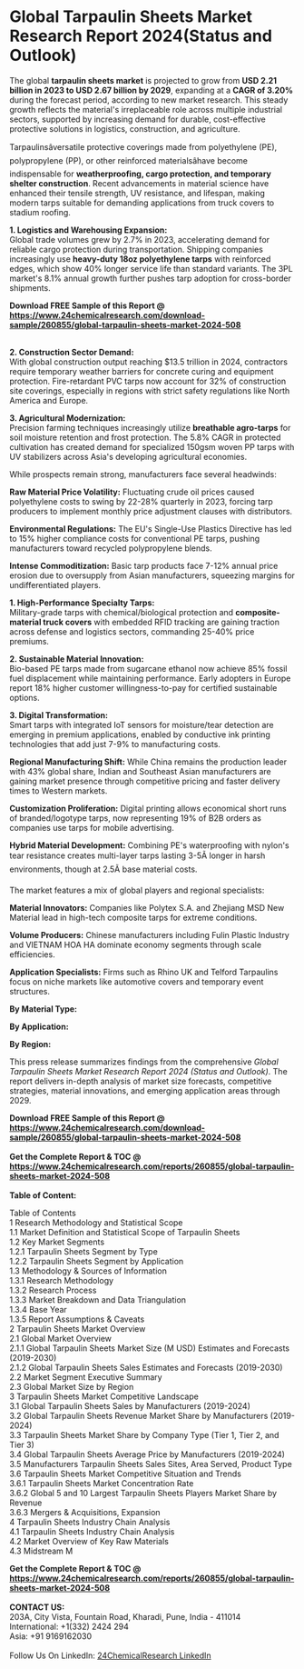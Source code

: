 <h1>Global Tarpaulin Sheets Market Research Report 2024(Status and Outlook)</h1><p>The global <strong>tarpaulin sheets market</strong> is projected to grow from <strong>USD 2.21 billion in 2023 to USD 2.67 billion by 2029</strong>, expanding at a <strong>CAGR of 3.20%</strong> during the forecast period, according to new market research. This steady growth reflects the material's irreplaceable role across multiple industrial sectors, supported by increasing demand for durable, cost-effective protective solutions in logistics, construction, and agriculture.</p><p>Tarpaulinsâversatile protective coverings made from polyethylene (PE), polypropylene (PP), or other reinforced materialsâhave become indispensable for <strong>weatherproofing, cargo protection, and temporary shelter construction</strong>. Recent advancements in material science have enhanced their tensile strength, UV resistance, and lifespan, making modern tarps suitable for demanding applications from truck covers to stadium roofing.</p><p><strong>1. Logistics and Warehousing Expansion:</strong><br>
Global trade volumes grew by 2.7% in 2023, accelerating demand for reliable cargo protection during transportation. Shipping companies increasingly use <strong>heavy-duty 18oz polyethylene tarps</strong> with reinforced edges, which show 40% longer service life than standard variants. The 3PL market's 8.1% annual growth further pushes tarp adoption for cross-border shipments.</p><div><b>Download FREE Sample of this Report @ 
            <a href="https://www.24chemicalresearch.com/download-sample/260855/global-tarpaulin-sheets-market-2024-508">
            https://www.24chemicalresearch.com/download-sample/260855/global-tarpaulin-sheets-market-2024-508</a></b></div><br><p><strong>2. Construction Sector Demand:</strong><br>
With global construction output reaching $13.5 trillion in 2024, contractors require temporary weather barriers for concrete curing and equipment protection. Fire-retardant PVC tarps now account for 32% of construction site coverings, especially in regions with strict safety regulations like North America and Europe.</p><p><strong>3. Agricultural Modernization:</strong><br>
Precision farming techniques increasingly utilize <strong>breathable agro-tarps</strong> for soil moisture retention and frost protection. The 5.8% CAGR in protected cultivation has created demand for specialized 150gsm woven PP tarps with UV stabilizers across Asia's developing agricultural economies.</p><p>While prospects remain strong, manufacturers face several headwinds:</p><p><strong>Raw Material Price Volatility:</strong> Fluctuating crude oil prices caused polyethylene costs to swing by 22-28% quarterly in 2023, forcing tarp producers to implement monthly price adjustment clauses with distributors.</p><p><strong>Environmental Regulations:</strong> The EU's Single-Use Plastics Directive has led to 15% higher compliance costs for conventional PE tarps, pushing manufacturers toward recycled polypropylene blends.</p><p><strong>Intense Commoditization:</strong> Basic tarp products face 7-12% annual price erosion due to oversupply from Asian manufacturers, squeezing margins for undifferentiated players.</p><p><strong>1. High-Performance Specialty Tarps:</strong><br>
Military-grade tarps with chemical/biological protection and <strong>composite-material truck covers</strong> with embedded RFID tracking are gaining traction across defense and logistics sectors, commanding 25-40% price premiums.</p><p><strong>2. Sustainable Material Innovation:</strong><br>
Bio-based PE tarps made from sugarcane ethanol now achieve 85% fossil fuel displacement while maintaining performance. Early adopters in Europe report 18% higher customer willingness-to-pay for certified sustainable options.</p><p><strong>3. Digital Transformation:</strong><br>
Smart tarps with integrated IoT sensors for moisture/tear detection are emerging in premium applications, enabled by conductive ink printing technologies that add just 7-9% to manufacturing costs.</p><p><strong>Regional Manufacturing Shift:</strong> While China remains the production leader with 43% global share, Indian and Southeast Asian manufacturers are gaining market presence through competitive pricing and faster delivery times to Western markets.</p><p><strong>Customization Proliferation:</strong> Digital printing allows economical short runs of branded/logotype tarps, now representing 19% of B2B orders as companies use tarps for mobile advertising.</p><p><strong>Hybrid Material Development:</strong> Combining PE's waterproofing with nylon's tear resistance creates multi-layer tarps lasting 3-5Ã longer in harsh environments, though at 2.5Ã base material costs.</p><p>The market features a mix of global players and regional specialists:</p><p><strong>Material Innovators:</strong> Companies like Polytex S.A. and Zhejiang MSD New Material lead in high-tech composite tarps for extreme conditions.</p><p><strong>Volume Producers:</strong> Chinese manufacturers including Fulin Plastic Industry and VIETNAM HOA HA dominate economy segments through scale efficiencies.</p><p><strong>Application Specialists:</strong> Firms such as Rhino UK and Telford Tarpaulins focus on niche markets like automotive covers and temporary event structures.</p><p><strong>By Material Type:</strong></p><p><strong>By Application:</strong></p><p><strong>By Region:</strong></p><p>This press release summarizes findings from the comprehensive <em>Global Tarpaulin Sheets Market Research Report 2024 (Status and Outlook)</em>. The report delivers in-depth analysis of market size forecasts, competitive strategies, material innovations, and emerging application areas through 2029.</p><div><b>Download FREE Sample of this Report @ 
            <a href="https://www.24chemicalresearch.com/download-sample/260855/global-tarpaulin-sheets-market-2024-508">
            https://www.24chemicalresearch.com/download-sample/260855/global-tarpaulin-sheets-market-2024-508</a></b></div><br><div><b>Get the Complete Report & TOC @ 
            <a href="https://www.24chemicalresearch.com/reports/260855/global-tarpaulin-sheets-market-2024-508">
            https://www.24chemicalresearch.com/reports/260855/global-tarpaulin-sheets-market-2024-508</a></b></div><br>
            <b>Table of Content:</b><p>Table of Contents<br />
1 Research Methodology and Statistical Scope<br />
1.1 Market Definition and Statistical Scope of Tarpaulin Sheets<br />
1.2 Key Market Segments<br />
1.2.1 Tarpaulin Sheets Segment by Type<br />
1.2.2 Tarpaulin Sheets Segment by Application<br />
1.3 Methodology & Sources of Information<br />
1.3.1 Research Methodology<br />
1.3.2 Research Process<br />
1.3.3 Market Breakdown and Data Triangulation<br />
1.3.4 Base Year<br />
1.3.5 Report Assumptions & Caveats<br />
2 Tarpaulin Sheets Market Overview<br />
2.1 Global Market Overview<br />
2.1.1 Global Tarpaulin Sheets Market Size (M USD) Estimates and Forecasts (2019-2030)<br />
2.1.2 Global Tarpaulin Sheets Sales Estimates and Forecasts (2019-2030)<br />
2.2 Market Segment Executive Summary<br />
2.3 Global Market Size by Region<br />
3 Tarpaulin Sheets Market Competitive Landscape<br />
3.1 Global Tarpaulin Sheets Sales by Manufacturers (2019-2024)<br />
3.2 Global Tarpaulin Sheets Revenue Market Share by Manufacturers (2019-2024)<br />
3.3 Tarpaulin Sheets Market Share by Company Type (Tier 1, Tier 2, and Tier 3)<br />
3.4 Global Tarpaulin Sheets Average Price by Manufacturers (2019-2024)<br />
3.5 Manufacturers Tarpaulin Sheets Sales Sites, Area Served, Product Type<br />
3.6 Tarpaulin Sheets Market Competitive Situation and Trends<br />
3.6.1 Tarpaulin Sheets Market Concentration Rate<br />
3.6.2 Global 5 and 10 Largest Tarpaulin Sheets Players Market Share by Revenue<br />
3.6.3 Mergers & Acquisitions, Expansion<br />
4 Tarpaulin Sheets Industry Chain Analysis<br />
4.1 Tarpaulin Sheets Industry Chain Analysis<br />
4.2 Market Overview of Key Raw Materials<br />
4.3 Midstream M</p><div><b>Get the Complete Report & TOC @ 
            <a href="https://www.24chemicalresearch.com/reports/260855/global-tarpaulin-sheets-market-2024-508">
            https://www.24chemicalresearch.com/reports/260855/global-tarpaulin-sheets-market-2024-508</a></b></div><br><b>CONTACT US:</b><br>
            203A, City Vista, Fountain Road, Kharadi, Pune, India - 411014<br>
            International: +1(332) 2424 294<br>
            Asia: +91 9169162030 <br><br>
            Follow Us On LinkedIn: <a href="https://www.linkedin.com/company/24chemicalresearch/">24ChemicalResearch LinkedIn</a>